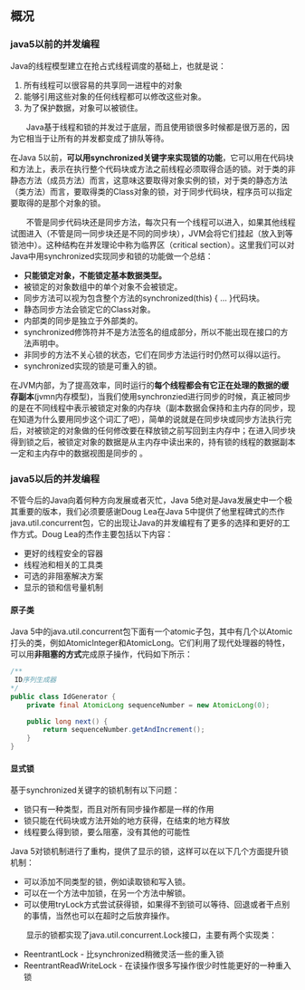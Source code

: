 ## 概况

### java5以前的并发编程
Java的线程模型建立在抢占式线程调度的基础上，也就是说：

1. 所有线程可以很容易的共享同一进程中的对象
2. 能够引用这些对象的任何线程都可以修改这些对象。
3. 为了保护数据，对象可以被锁住。

  Java基于线程和锁的并发过于底层，而且使用锁很多时候都是很万恶的，因为它相当于让所有的并发都变成了排队等待。

在Java 5以前，**可以用synchronized关键字来实现锁的功能**，它可以用在代码块和方法上，表示在执行整个代码块或方法之前线程必须取得合适的锁。对于类的非静态方法（成员方法）而言，这意味这要取得对象实例的锁，对于类的静态方法（类方法）而言，要取得类的Class对象的锁，对于同步代码块，程序员可以指定要取得的是那个对象的锁。

  不管是同步代码块还是同步方法，每次只有一个线程可以进入，如果其他线程试图进入（不管是同一同步块还是不同的同步块），JVM会将它们挂起（放入到等锁池中）。这种结构在并发理论中称为临界区（critical section）。这里我们可以对Java中用synchronized实现同步和锁的功能做一个总结：
- **只能锁定对象，不能锁定基本数据类型。**
- 被锁定的对象数组中的单个对象不会被锁定。
- 同步方法可以视为包含整个方法的synchronized(this) { ... }代码块。
- 静态同步方法会锁定它的Class对象。
- 内部类的同步是独立于外部类的。
- synchronized修饰符并不是方法签名的组成部分，所以不能出现在接口的方法声明中。
- 非同步的方法不关心锁的状态，它们在同步方法运行时仍然可以得以运行。
- synchronized实现的锁是可重入的锁。

在JVM内部，为了提高效率，同时运行的**每个线程都会有它正在处理的数据的缓存副本**(jvmn内存模型)，当我们使用synchronzied进行同步的时候，真正被同步的是在不同线程中表示被锁定对象的内存块（副本数据会保持和主内存的同步，现在知道为什么要用同步这个词汇了吧），简单的说就是在同步块或同步方法执行完后，对被锁定的对象做的任何修改要在释放锁之前写回到主内存中；在进入同步块得到锁之后，被锁定对象的数据是从主内存中读出来的，持有锁的线程的数据副本一定和主内存中的数据视图是同步的 。

### java5以后的并发编程
不管今后的Java向着何种方向发展或者灭忙，Java 5绝对是Java发展史中一个极其重要的版本，我们必须要感谢Doug Lea在Java 5中提供了他里程碑式的杰作java.util.concurrent包，它的出现让Java的并发编程有了更多的选择和更好的工作方式。Doug Lea的杰作主要包括以下内容：

- 更好的线程安全的容器
- 线程池和相关的工具类
- 可选的非阻塞解决方案
- 显示的锁和信号量机制


#### 原子类
Java 5中的java.util.concurrent包下面有一个atomic子包，其中有几个以Atomic打头的类，例如AtomicInteger和AtomicLong。它们利用了现代处理器的特性，可以用**非阻塞的方式**完成原子操作，代码如下所示：

``` java
/**
 ID序列生成器
*/
public class IdGenerator {
    private final AtomicLong sequenceNumber = new AtomicLong(0);

    public long next() {
        return sequenceNumber.getAndIncrement();
    }
}
```
#### 显式锁
基于synchronized关键字的锁机制有以下问题：

- 锁只有一种类型，而且对所有同步操作都是一样的作用
- 锁只能在代码块或方法开始的地方获得，在结束的地方释放
- 线程要么得到锁，要么阻塞，没有其他的可能性

Java 5对锁机制进行了重构，提供了显示的锁，这样可以在以下几个方面提升锁机制：

- 可以添加不同类型的锁，例如读取锁和写入锁。
- 可以在一个方法中加锁，在另一个方法中解锁。
- 可以使用tryLock方式尝试获得锁，如果得不到锁可以等待、回退或者干点别的事情，当然也可以在超时之后放弃操作。

  显示的锁都实现了java.util.concurrent.Lock接口，主要有两个实现类：

- ReentrantLock - 比synchronized稍微灵活一些的重入锁
- ReentrantReadWriteLock - 在读操作很多写操作很少时性能更好的一种重入锁

